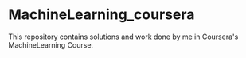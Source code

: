# MachineLearning_coursera


This repository contains solutions and work done by me in Coursera's MachineLearning Course.
